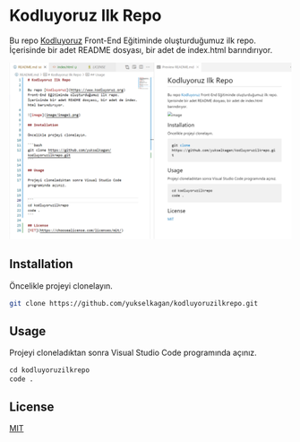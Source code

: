# Kodluyoruz Ilk Repo

Bu repo [Kodluyoruz](https://www.kodluyoruz.org) Front-End Eğitiminde oluşturduğumuz ilk repo. İçerisinde bir adet README dosyası, bir adet de index.html barındırıyor.

![image](image/image1.png)

## Installation

Öncelikle projeyi clonelayın. 

```bash
git clone https://github.com/yukselkagan/kodluyoruzilkrepo.git
```

## Usage

Projeyi cloneladıktan sonra Visual Studio Code programında açınız.


```
cd kodluyoruzilkrepo
code .
```

## License
[MIT](https://choosealicense.com/licenses/mit/)